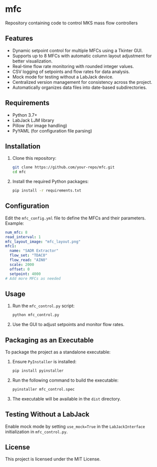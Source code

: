 # mfc
Repository containing code to control MKS mass flow controllers

## Features
- Dynamic setpoint control for multiple MFCs using a Tkinter GUI.
- Supports up to 8 MFCs with automatic column layout adjustment for better visualization.
- Real-time flow rate monitoring with rounded integer values.
- CSV logging of setpoints and flow rates for data analysis.
- Mock mode for testing without a LabJack device.
- Centralized version management for consistency across the project.
- Automatically organizes data files into date-based subdirectories.

## Requirements
- Python 3.7+
- LabJack LJM library
- Pillow (for image handling)
- PyYAML (for configuration file parsing)

## Installation
1. Clone this repository:
   ```bash
   git clone https://github.com/your-repo/mfc.git
   cd mfc
   ```
2. Install the required Python packages:
   ```bash
   pip install -r requirements.txt
   ```

## Configuration
Edit the `mfc_config.yml` file to define the MFCs and their parameters. Example:
```yaml
num_mfc: 8
read_interval: 1
mfc_layout_image: "mfc_layout.png"
mfc1:
  name: "SADR Extractor"
  flow_set: "TDAC0"
  flow_read: "AIN0"
  scale: 2000
  offset: 0
  setpoint: 4000
# Add more MFCs as needed
```

## Usage
1. Run the `mfc_control.py` script:
   ```bash
   python mfc_control.py
   ```
2. Use the GUI to adjust setpoints and monitor flow rates.

## Packaging as an Executable
To package the project as a standalone executable:
1. Ensure `PyInstaller` is installed:
   ```bash
   pip install pyinstaller
   ```
2. Run the following command to build the executable:
   ```bash
   pyinstaller mfc_control.spec
   ```
3. The executable will be available in the `dist` directory.

## Testing Without a LabJack
Enable mock mode by setting `use_mock=True` in the `LabJackInterface` initialization in `mfc_control.py`.

## License
This project is licensed under the MIT License.
